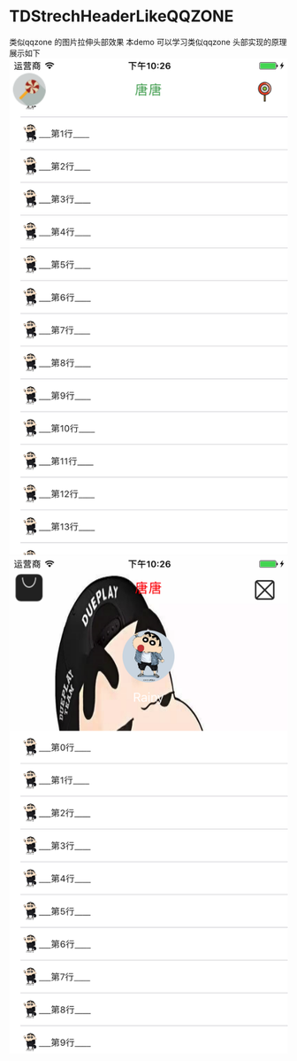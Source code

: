 # TDStrechHeaderLikeQQZONE
类似qqzone 的图片拉伸头部效果
本demo 可以学习类似qqzone 头部实现的原理
展示如下
![image](https://github.com/awesomedu/TDStrechHeaderLikeQQZONE/blob/master/TDStrechHeaderDemo/showImage/show1.png)
![image](https://github.com/awesomedu/TDStrechHeaderLikeQQZONE/blob/master/TDStrechHeaderDemo/showImage/show2.png)
